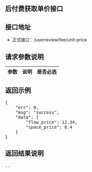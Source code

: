 后付费获取单价接口
----------

接口地址
----------
  * 正式接口：/userreview/fee/unit-price

请求参数说明
----------
|  参数         |说明          |是否必选|
| ------------- |:-------------|:-----:|

返回示例
----------
<pre>
{
    "err": 0,
    "msg": "success",
    "data": {
        "flow_price": 12.34,
        "space_price": 8.4
    }
}
</pre>

返回结果说明
----------
<pre>
..
</pre>